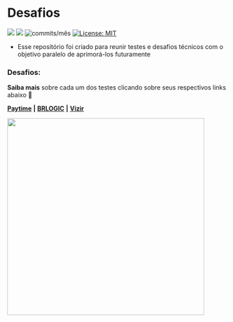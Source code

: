 # Desafios

<img src="https://img.shields.io/github/languages/count/Pereira-Araujo/desafios?style=flat-square"/> <img src="https://img.shields.io/github/last-commit/Pereira-Araujo/desafios?style=flat-square"/> <img alt="commits/mês" src="https://img.shields.io/github/commit-activity/m/Pereira-Araujo/desafios?style=flat-square"/> [![License: MIT](https://img.shields.io/badge/License-MIT-yellow.svg)](https://opensource.org/licenses/MIT)

- Esse repositório foi criado para reunir testes e desafios técnicos com o objetivo paralelo de aprimorá-los futuramente


### Desafios:

**Saiba mais** sobre cada um dos testes clicando sobre seus respectivos links abaixo 🔽

 [**Paytime**](https://github.com/Pereira-Araujo/desafios/tree/main/testes_tecnicos/desafio_paytime) **|** [**BRLOGIC**](https://github.com/Pereira-Araujo/desafios/tree/main/testes_tecnicos/desafio_brlogic) **|** [**Vizir**](https://github.com/Pereira-Araujo/desafios/tree/main/testes_tecnicos/desafio_vizir)

<img src="https://64.media.tumblr.com/24533324931cf4844c21bb45025f1a6d/9a1df04281350b47-b9/s500x750/8cf3c7b15a05b275734c8c11ad909eaebe761d77.gifv" width="450" />

